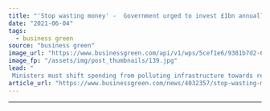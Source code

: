 ```yaml
---
title: "'Stop wasting money' -  Government urged to invest £1bn annually in nature restoration"
date: "2021-06-04"
tags: 
  - business green
source: "business green"
image_url: "https://www.businessgreen.com/api/v1/wps/5cef1e6/9381b7d2-6da3-4b0d-ba1d-788ac454e49e/6/Holmethorpe-Surrey-185x114.jpg"
image_fp: "/assets/img/post_thumbnails/139.jpg"
lead: "
 Ministers must shift spending from polluting infrastructure towards restoring degraded lands and seas to deliver a green recovery, the Wildlife Trusts argues ..."
article_url: "https://www.businessgreen.com/news/4032357/stop-wasting-money-government-urged-invest-gbp1bn-annually-nature-restoration"
---
```


---
